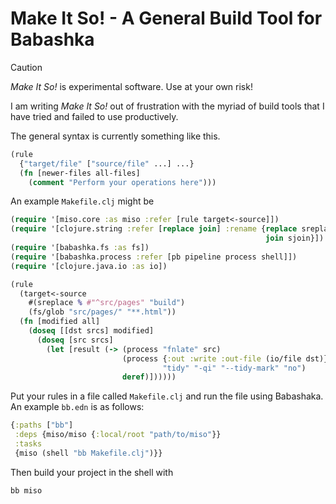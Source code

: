 # Make It So! - A General Build Tool for Babashka

> [!CAUTION]
> *Make It So!* is experimental software. Use at your own risk!

I am writing *Make It So!* out of frustration with the myriad of build
tools that I have tried and failed to use productively.

The general syntax is currently something like this.

```clojure
(rule
  {"target/file" ["source/file" ...] ...}
  (fn [newer-files all-files]
    (comment "Perform your operations here")))
```

An example `Makefile.clj` might be
```clojure
(require '[miso.core :as miso :refer [rule target<-source]])
(require '[clojure.string :refer [replace join] :rename {replace sreplace
                                                         join sjoin}])
(require '[babashka.fs :as fs])
(require '[babashka.process :refer [pb pipeline process shell]])
(require '[clojure.java.io :as io])

(rule
  (target<-source
    #(sreplace % #"^src/pages" "build")
    (fs/glob "src/pages/" "**.html"))
  (fn [modified all]
    (doseq [[dst srcs] modified]
      (doseq [src srcs]
        (let [result (-> (process "fnlate" src)
                         (process {:out :write :out-file (io/file dst)}
                                  "tidy" "-qi" "--tidy-mark" "no")
                         deref)])))))
```

Put your rules in a file called `Makefile.clj` and run the file using Babashaka.
An example `bb.edn` is as follows:
```clojure
{:paths ["bb"]
 :deps {miso/miso {:local/root "path/to/miso"}}
 :tasks
 {miso (shell "bb Makefile.clj")}}
```

Then build your project in the shell with
```bash
bb miso
```
